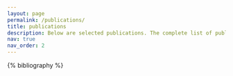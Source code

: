 ```yaml
---
layout: page
permalink: /publications/
title: publications
description: Below are selected publications. The complete list of publications is available [here](https://scholar.google.com/citations?hl=en&user=B3UojrgAAAAJ&view_op=list_works).
nav: true
nav_order: 2
---
```


<!-- _pages/publications.md -->
<div class="publications">

{% bibliography %}

</div>
